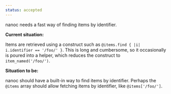```yaml
--- 
status: accepted
--- 
```


nanoc needs a fast way of finding items by identifier.

**Current situation:**

Items are retrieved using a construct such as `@items.find { |i| i.identifier == '/foo/' }`. This is long and cumbersome, so it occasionally is poured into a helper, which reduces the construct to `item_named('/foo/')`.

**Situation to be:**

nanoc should have a built-in way to find items by identifier. Perhaps the `@items` array should allow fetching items by identifier, like `@items['/foo/']`.
